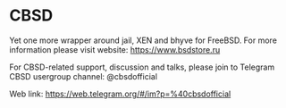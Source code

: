 CBSD
====

Yet one more wrapper around jail, XEN and bhyve for FreeBSD.
For more information please visit website: https://www.bsdstore.ru

For CBSD-related support, discussion and talks, please join to Telegram CBSD usergroup channel: @cbsdofficial

Web link: https://web.telegram.org/#/im?p=%40cbsdofficial
